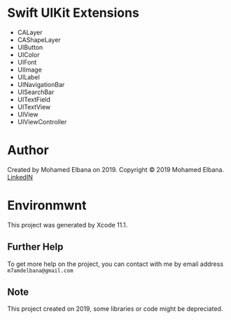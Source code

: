 # Swift UIKit Extensions

- CALayer
- CAShapeLayer
- UIButton
- UIColor
- UIFont
- UIImage
- UILabel
- UINavigationBar
- UISearchBar
- UITextField
- UITextView
- UIView
- UIViewController

# Author

Created by Mohamed Elbana on 2019.
Copyright © 2019 Mohamed Elbana.
[LinkedIN](https://www.linkedin.com/in/mohamed-elbana-a5a214ab)

# Environmwnt

This project was generated by Xcode 11.1.

## Further Help

To get more help on the project, you can contact with me by email address `m7amdelbana@gmail.com`

## Note

This project created on 2019, some libraries or code might be depreciated.
